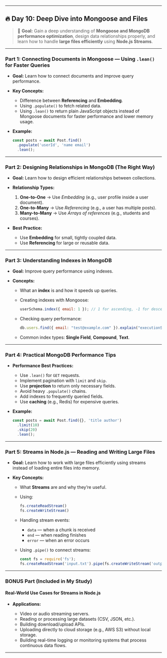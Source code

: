 
---

## 🔥 **Day 10: Deep Dive into Mongoose and Files**

> 🎯 **Goal:** Gain a deep understanding of **Mongoose and MongoDB performance optimization**, design data relationships properly, and learn how to handle **large files efficiently** using **Node.js Streams**.

---

### **Part 1: Connecting Documents in Mongoose — Using `.lean()` for Faster Queries**

* **Goal:** Learn how to connect documents and improve query performance.

* **Key Concepts:**

  * Difference between **Referencing** and **Embedding**.
  * Using `.populate()` to fetch related data.
  * Using `.lean()` to return plain JavaScript objects instead of Mongoose documents for faster performance and lower memory usage.

* **Example:**

  ```js
  const posts = await Post.find()
    .populate('userId', 'name email')
    .lean();
  ```

---

### **Part 2: Designing Relationships in MongoDB (The Right Way)**

* **Goal:** Learn how to design efficient relationships between collections.

* **Relationship Types:**

  1. **One-to-One** → Use *Embedding* (e.g., user profile inside a user document).
  2. **One-to-Many** → Use *Referencing* (e.g., a user has multiple posts).
  3. **Many-to-Many** → Use *Arrays of references* (e.g., students and courses).

* **Best Practice:**

  * Use **Embedding** for small, tightly coupled data.
  * Use **Referencing** for large or reusable data.

---

### **Part 3: Understanding Indexes in MongoDB**

* **Goal:** Improve query performance using indexes.
* **Concepts:**

  * What an **index** is and how it speeds up queries.
  * Creating indexes with Mongoose:

    ```js
    userSchema.index({ email: 1 }); // 1 for ascending, -1 for descending
    ```
  * Checking query performance:

    ```js
    db.users.find({ email: "test@example.com" }).explain("executionStats");
    ```
  * Common index types: **Single Field**, **Compound**, **Text**.

---

### **Part 4: Practical MongoDB Performance Tips**

* **Performance Best Practices:**

  * Use `.lean()` for `GET` requests.
  * Implement pagination with `limit` and `skip`.
  * Use **projection** to return only necessary fields.
  * Avoid heavy `.populate()` chains.
  * Add indexes to frequently queried fields.
  * Use **caching** (e.g., Redis) for expensive queries.

* **Example:**

  ```js
  const posts = await Post.find({}, 'title author')
    .limit(10)
    .skip(20)
    .lean();
  ```

---

### **Part 5: Streams in Node.js — Reading and Writing Large Files**

* **Goal:** Learn how to work with large files efficiently using streams instead of loading entire files into memory.
* **Key Concepts:**

  * What **Streams** are and why they’re useful.
  * Using:

    ```js
    fs.createReadStream()
    fs.createWriteStream()
    ```
  * Handling stream events:

    * `data` — when a chunk is received
    * `end` — when reading finishes
    * `error` — when an error occurs
  * Using `.pipe()` to connect streams:

    ```js
    const fs = require('fs');
    fs.createReadStream('input.txt').pipe(fs.createWriteStream('output.txt'));
    ```

---

### **BONUS Part (Included in My Study)**

#### **Real-World Use Cases for Streams in Node.js**

* **Applications:**

  * Video or audio streaming servers.
  * Reading or processing large datasets (CSV, JSON, etc.).
  * Building download/upload APIs.
  * Uploading directly to cloud storage (e.g., AWS S3) without local storage.
  * Building real-time logging or monitoring systems that process continuous data flows.

---

